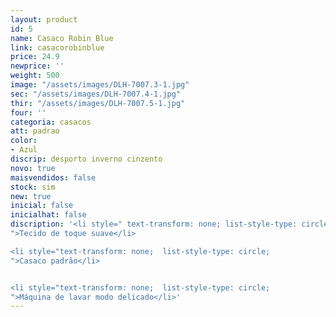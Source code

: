 ```yaml
---
layout: product
id: 5
name: Casaco Robin Blue
link: casacorobinblue
price: 24.9
newprice: ''
weight: 500
image: "/assets/images/DLH-7007.3-1.jpg"
sec: "/assets/images/DLH-7007.4-1.jpg"
thir: "/assets/images/DLH-7007.5-1.jpg"
four: ''
categoria: casacos
att: padrao
color:
- Azul
discrip: desporto inverno cinzento
novo: true
maisvendidos: false
stock: sim
new: true
inicial: false
inicialhat: false
discription: '<li style=" text-transform: none; list-style-type: circle;
">Tecido de toque suave</li>

<li style="text-transform: none;  list-style-type: circle;
">Casaco padrão</li>


<li style="text-transform: none;  list-style-type: circle;
">Máquina de lavar modo delicado</li>'
---
```

